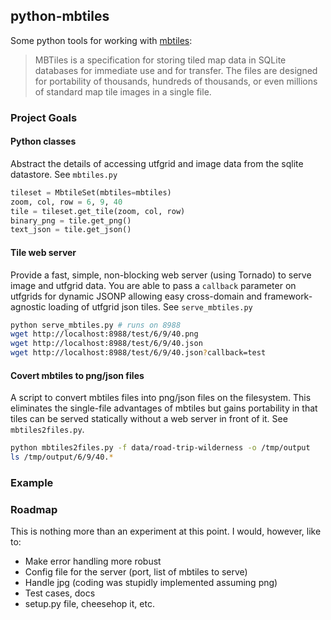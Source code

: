 ## python-mbtiles

Some python tools for working with [mbtiles](http://mapbox.com/mbtiles-spec/):

>MBTiles is a specification for storing tiled map data in SQLite databases
>for immediate use and for transfer. The files are designed for portability 
>of thousands, hundreds of thousands, or even millions of standard map tile 
>images in a single file.

### Project Goals

#### Python classes

Abstract the details of accessing utfgrid and image data from the sqlite datastore. See `mbtiles.py`

```python
tileset = MbtileSet(mbtiles=mbtiles)
zoom, col, row = 6, 9, 40
tile = tileset.get_tile(zoom, col, row)
binary_png = tile.get_png()
text_json = tile.get_json()
```

#### Tile web server

Provide a fast, simple, non-blocking web server (using Tornado) to serve image and utfgrid data. You are able to pass a `callback` parameter on utfgrids for dynamic JSONP allowing easy cross-domain and framework-agnostic loading of utfgrid json tiles. See `serve_mbtiles.py`

```bash
python serve_mbtiles.py # runs on 8988
wget http://localhost:8988/test/6/9/40.png
wget http://localhost:8988/test/6/9/40.json
wget http://localhost:8988/test/6/9/40.json?callback=test
```

#### Covert mbtiles to png/json files

A script to convert mbtiles files into png/json files on the filesystem. This eliminates the single-file advantages of mbtiles but gains portability in that tiles can be served statically without a web server in front of it. See `mbtiles2files.py`.

```bash
python mbtiles2files.py -f data/road-trip-wilderness -o /tmp/output
ls /tmp/output/6/9/40.*
```
### Example


### Roadmap
This is nothing more than an experiment at this point. I would, however, like to:

* Make error handling more robust
* Config file for the server (port, list of mbtiles to serve)
* Handle jpg (coding was stupidly implemented assuming png)
* Test cases, docs
* setup.py file, cheesehop it, etc.
